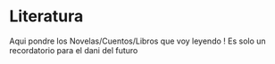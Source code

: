 # Literatura

Aqui pondre los Novelas/Cuentos/Libros que voy leyendo ! 
Es solo un recordatorio para el dani del futuro
